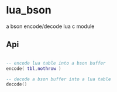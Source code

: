 # lua_bson
a bson encode/decode lua c module

Api
----

```lua

-- encode lua table into a bson buffer
encode( tbl,nothrow )

-- decode a bson buffer into a lua table
decode()
```
